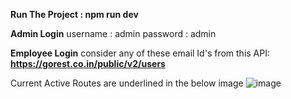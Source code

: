 **Run The Project : npm run dev**

**Admin Login**
username : admin
password : admin

**Employee Login**
consider any of these email Id's from this API: **https://gorest.co.in/public/v2/users**

Current Active Routes are underlined in the below image
![image](https://github.com/KandepiBhavani23/KandepiBhavani_Assignment_HRM/assets/120291769/9cbd2769-0ed4-4b7b-bec2-3a3ded3a2267)
